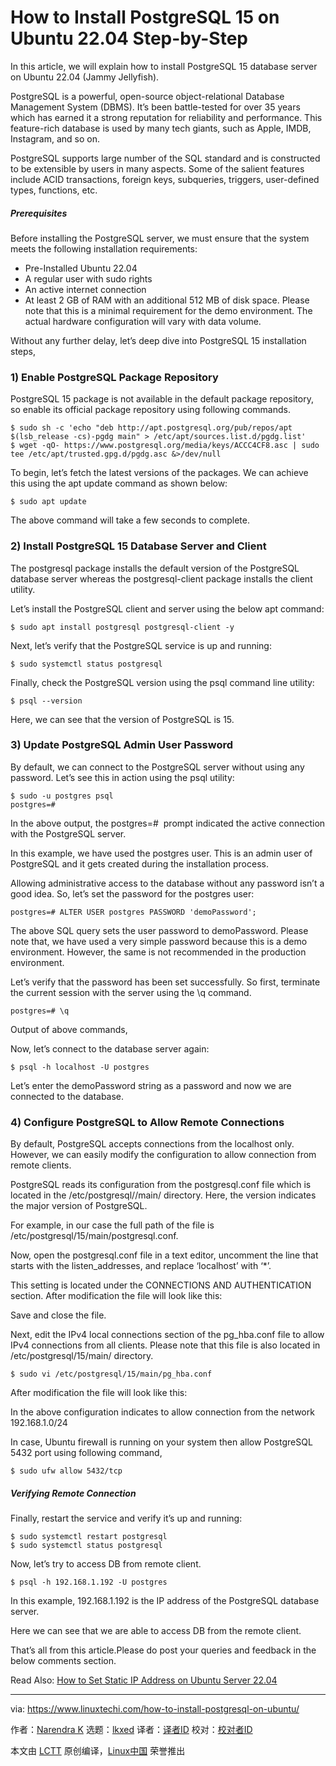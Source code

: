 [#]: subject: "How to Install PostgreSQL 15 on Ubuntu 22.04 Step-by-Step"
[#]: via: "https://www.linuxtechi.com/how-to-install-postgresql-on-ubuntu/"
[#]: author: "Narendra K https://www.linuxtechi.com/author/narendra/"
[#]: collector: "lkxed"
[#]: translator: " "
[#]: reviewer: " "
[#]: publisher: " "
[#]: url: " "

How to Install PostgreSQL 15 on Ubuntu 22.04 Step-by-Step
======

In this article, we will explain how to install PostgreSQL 15 database server on Ubuntu 22.04 (Jammy Jellyfish).

PostgreSQL is a powerful, open-source object-relational Database Management System (DBMS). It’s been battle-tested for over 35 years which has earned it a strong reputation for reliability and performance. This feature-rich database is used by many tech giants, such as Apple, IMDB, Instagram, and so on.

PostgreSQL supports large number of the SQL standard and is constructed to be extensible by users in many aspects. Some of the salient features include ACID transactions, foreign keys, subqueries, triggers, user-defined types, functions, etc.

##### Prerequisites

Before installing the PostgreSQL server, we must ensure that the system meets the following installation requirements:

- Pre-Installed Ubuntu 22.04
- A regular user with sudo rights
- An active internet connection
- At least 2 GB of RAM with an additional 512 MB of disk space. Please note that this is a minimal requirement for the demo environment. The actual hardware configuration will vary with data volume.

Without any further delay, let’s deep dive into PostgreSQL 15 installation steps,

### 1) Enable PostgreSQL Package Repository

PostgreSQL 15 package is not available in the default package repository, so enable its official package repository using following commands.

```
$ sudo sh -c 'echo "deb http://apt.postgresql.org/pub/repos/apt $(lsb_release -cs)-pgdg main" > /etc/apt/sources.list.d/pgdg.list'
$ wget -qO- https://www.postgresql.org/media/keys/ACCC4CF8.asc | sudo tee /etc/apt/trusted.gpg.d/pgdg.asc &>/dev/null
```

To begin, let’s fetch the latest versions of the packages. We can achieve this using the apt update command as shown below:

```
$ sudo apt update
```

The above command will take a few seconds to complete.

### 2) Install PostgreSQL 15 Database Server and Client

The postgresql package installs the default version of the PostgreSQL database server whereas the postgresql-client package installs the client utility.

Let’s install the PostgreSQL client and server using the below apt command:

```
$ sudo apt install postgresql postgresql-client -y
```

Next, let’s verify that the PostgreSQL service is up and running:

```
$ sudo systemctl status postgresql
```

Finally, check the PostgreSQL version using the psql command line utility:

```
$ psql --version
```

Here, we can see that the version of PostgreSQL is 15.

### 3) Update PostgreSQL Admin User Password

By default, we can connect to the PostgreSQL server without using any password. Let’s see this in action using the psql utility:

```
$ sudo -u postgres psql
postgres=#
```

In the above output, the postgres=#  prompt indicated the active connection with the PostgreSQL server.

In this example, we have used the postgres user. This is an admin user of PostgreSQL and it gets created during the installation process.

Allowing administrative access to the database without any password isn’t a good idea. So, let’s set the password for the postgres user:

```
postgres=# ALTER USER postgres PASSWORD 'demoPassword';
```

The above SQL query sets the user password to demoPassword. Please note that, we have used a very simple password because this is a demo environment. However, the same is not recommended in the production environment.

Let’s verify that the password has been set successfully. So first, terminate the current session with the server using the \q command.

```
postgres=# \q
```

Output of above commands,

Now, let’s connect to the database server again:

```
$ psql -h localhost -U postgres
```

Let’s enter the demoPassword string as a password and now we are connected to the database.

### 4) Configure PostgreSQL to Allow Remote Connections

By default, PostgreSQL accepts connections from the localhost only. However, we can easily modify the configuration to allow connection from remote clients.

PostgreSQL reads its configuration from the postgresql.conf file which is located in the /etc/postgresql/<version>/main/ directory. Here, the version indicates the major version of PostgreSQL.

For example, in our case the full path of the file is /etc/postgresql/15/main/postgresql.conf.

Now, open the postgresql.conf file in a text editor, uncomment the line that starts with the listen_addresses, and replace ‘localhost’ with ‘*’.

This setting is located under the CONNECTIONS AND AUTHENTICATION section. After modification the file will look like this:

Save and close the file.

Next, edit the IPv4 local connections section of the pg_hba.conf file to allow IPv4 connections from all clients. Please note that this file is also located in /etc/postgresql/15/main/ directory.

```
$ sudo vi /etc/postgresql/15/main/pg_hba.conf
```

After modification the file will look like this:

In the above configuration indicates to allow connection from the network 192.168.1.0/24

In case, Ubuntu firewall is running on your system then allow PostgreSQL 5432 port using following command,

```
$ sudo ufw allow 5432/tcp
```

##### Verifying Remote Connection

Finally, restart the service and verify it’s up and running:

```
$ sudo systemctl restart postgresql
$ sudo systemctl status postgresql
```

Now, let’s try to access DB from remote client.

```
$ psql -h 192.168.1.192 -U postgres
```

In this example, 192.168.1.192 is the IP address of the PostgreSQL database server.

Here we can see that we are able to access DB from the remote client.

That’s all from this article.Please do post your queries and feedback in the below comments section.

Read Also: [How to Set Static IP Address on Ubuntu Server 22.04][1]

--------------------------------------------------------------------------------

via: https://www.linuxtechi.com/how-to-install-postgresql-on-ubuntu/

作者：[Narendra K][a]
选题：[lkxed][b]
译者：[译者ID](https://github.com/译者ID)
校对：[校对者ID](https://github.com/校对者ID)

本文由 [LCTT](https://github.com/LCTT/TranslateProject) 原创编译，[Linux中国](https://linux.cn/) 荣誉推出

[a]: https://www.linuxtechi.com/author/narendra/
[b]: https://github.com/lkxed
[1]: https://www.linuxtechi.com/static-ip-address-on-ubuntu-server/
